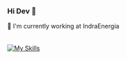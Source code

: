 ### Hi Dev 👋

🔭 I'm currently working at IndraEnergia
<br/>
<br/>
<br/>
[![My Skills](https://skillicons.dev/icons?i=CS,dotnet,aws,java,js,ts,nodejs,jquery,mysql,sqlite,prisma,react)](https://skillicons.dev)

